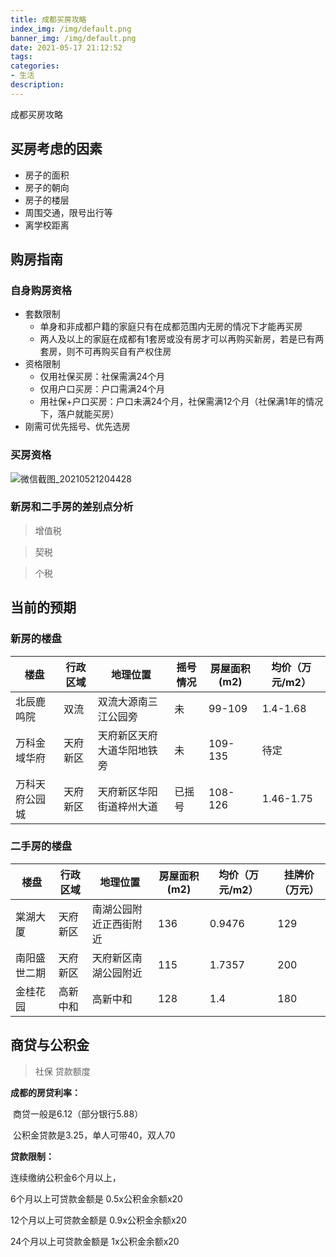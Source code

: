```yaml
---
title: 成都买房攻略
index_img: /img/default.png
banner_img: /img/default.png
date: 2021-05-17 21:12:52
tags:
categories:
- 生活
description:
---
```


成都买房攻略

<!-- more -->

## 买房考虑的因素
- 房子的面积
- 房子的朝向
- 房子的楼层
- 周围交通，限号出行等
- 离学校距离
## 购房指南

### 自身购房资格

- 套数限制
  - 单身和非成都户籍的家庭只有在成都范围内无房的情况下才能再买房
  - 两人及以上的家庭在成都有1套房或没有房才可以再购买新房，若是已有两套房，则不可再购买自有产权住房
- 资格限制
  - 仅用社保买房：社保需满24个月
  - 仅用户口买房：户口需满24个月
  - 用社保+户口买房：户口未满24个月，社保需满12个月（社保满1年的情况下，落户就能买房）
- 刚需可优先摇号、优先选房

### 买房资格

![微信截图_20210521204428](https://file.hyqup.cn/img/%E5%BE%AE%E4%BF%A1%E6%88%AA%E5%9B%BE_20210521204428.png)

### 新房和二手房的差别点分析

> 增值税 

> 契税 

> 个税  

## 当前的预期
### 新房的楼盘

| 楼盘           | 行政区域 | 地理位置                   | 摇号情况 | 房屋面积(m2) | 均价（万元/m2） |
| -------------- | -------- | -------------------------- | -------- | ------------ | --------------- |
| 北辰鹿鸣院     | 双流     | 双流大源南三江公园旁       | 未       | 99-109       | 1.4-1.68        |
| 万科金域华府   | 天府新区 | 天府新区天府大道华阳地铁旁 | 未       | 109-135      | 待定            |
| 万科天府公园城 | 天府新区 | 天府新区华阳街道梓州大道   | 已摇号   | 108-126      | 1.46-1.75       |



### 二手房的楼盘

| 楼盘         | 行政区域 | 地理位置               | 房屋面积(m2) | 均价（万元/m2） | 挂牌价（万元） |
| ------------ | -------- | ---------------------- | ------------ | --------------- | -------------- |
| 棠湖大厦     | 天府新区 | 南湖公园附近正西街附近 | 136          | 0.9476          | 129            |
| 南阳盛世二期 | 天府新区 | 天府新区南湖公园附近   | 115          | 1.7357          | 200            |
| 金桂花园     | 高新中和 | 高新中和               | 128          | 1.4             | 180            |

## 商贷与公积金

> 社保 贷款额度

**成都的房贷利率：**

​	商贷一般是6.12（部分银行5.88）

​	公积金贷款是3.25，单人可带40，双人70

**贷款限制：**

连续缴纳公积金6个月以上，

6个月以上可贷款金额是 0.5x公积金余额x20

12个月以上可贷款金额是 0.9x公积金余额x20

24个月以上可贷款金额是 1x公积金余额x20

